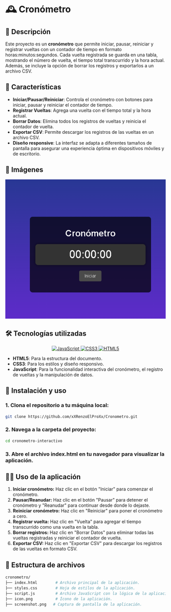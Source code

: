 # 🕰️ Cronómetro

## 📖 Descripción
Este proyecto es un **cronómetro** que permite iniciar, pausar, reiniciar y registrar vueltas con un contador de tiempo en formato horas:minutos:segundos. Cada vuelta registrada se guarda en una tabla, mostrando el número de vuelta, el tiempo total transcurrido y la hora actual. Además, se incluye la opción de borrar los registros y exportarlos a un archivo CSV.

## 🌟 Características
- **Iniciar/Pausar/Reiniciar**: Controla el cronómetro con botones para iniciar, pausar y reiniciar el contador de tiempo.
- **Registrar Vueltas**: Agrega una vuelta con el tiempo total y la hora actual.
- **Borrar Datos**: Elimina todos los registros de vueltas y reinicia el contador de vuelta.
- **Exportar CSV**: Permite descargar los registros de las vueltas en un archivo CSV.
- **Diseño responsive**: La interfaz se adapta a diferentes tamaños de pantalla para asegurar una experiencia óptima en dispositivos móviles y de escritorio.

## 📸 Imágenes
![Captura de pantalla de la aplicación](./screenshot.png)

## 🛠️ Tecnologías utilizadas
<p align="center">
  <a href="https://developer.mozilla.org/es/docs/Web/JavaScript" target="_blank">
    <img src="https://img.shields.io/badge/JavaScript-F7DF1E?style=for-the-badge&logo=javascript&logoColor=black" alt="JavaScript"/>
  </a>
  <a href="https://developer.mozilla.org/es/docs/Web/CSS" target="_blank">
    <img src="https://img.shields.io/badge/CSS3-1572B6?style=for-the-badge&logo=css3&logoColor=white" alt="CSS3"/>
  </a>
  <a href="https://developer.mozilla.org/es/docs/HTML/HTML5" target="_blank">
    <img src="https://img.shields.io/badge/HTML5-E34F26?style=for-the-badge&logo=html5&logoColor=white" alt="HTML5"/>
  </a>
</p>

- **HTML5**: Para la estructura del documento.
- **CSS3**: Para los estilos y diseño responsivo.
- **JavaScript**: Para la funcionalidad interactiva del cronómetro, el registro de vueltas y la manipulación de datos.

## 🚀 Instalación y uso
### 1. Clona el repositorio a tu máquina local:
```bash
git clone https://github.com/xXRenzoElProXx/Cronometro.git
```
### 2. Navega a la carpeta del proyecto:
```bash
cd cronometro-interactivo
```
### 3. Abre el archivo index.html en tu navegador para visualizar la aplicación.
 
## 🧑‍💻 Uso de la aplicación
1. **Iniciar cronómetro:** Haz clic en el botón "Iniciar" para comenzar el cronómetro.
2. **Pausar/Reanudar:** Haz clic en el botón "Pausar" para detener el cronómetro y "Reanudar" para continuar desde donde lo dejaste.
3. **Reiniciar cronómetro:** Haz clic en "Reiniciar" para poner el cronómetro a cero.
4. **Registrar vuelta:** Haz clic en "Vuelta" para agregar el tiempo transcurrido como una vuelta en la tabla.
5. **Borrar registros:** Haz clic en "Borrar Datos" para eliminar todas las vueltas registradas y reiniciar el contador de vuelta.
6. **Exportar CSV:** Haz clic en "Exportar CSV" para descargar los registros de las vueltas en formato CSV.

## 📂 Estructura de archivos
```bash
cronometro/
├── index.html        # Archivo principal de la aplicación.
├── styles.css        # Hoja de estilos de la aplicación.
├── script.js         # Archivo JavaScript con la lógica de la aplicación.
├── icon.png          # Ícono de la aplicación.
├── screenshot.png   # Captura de pantalla de la aplicación.
```
